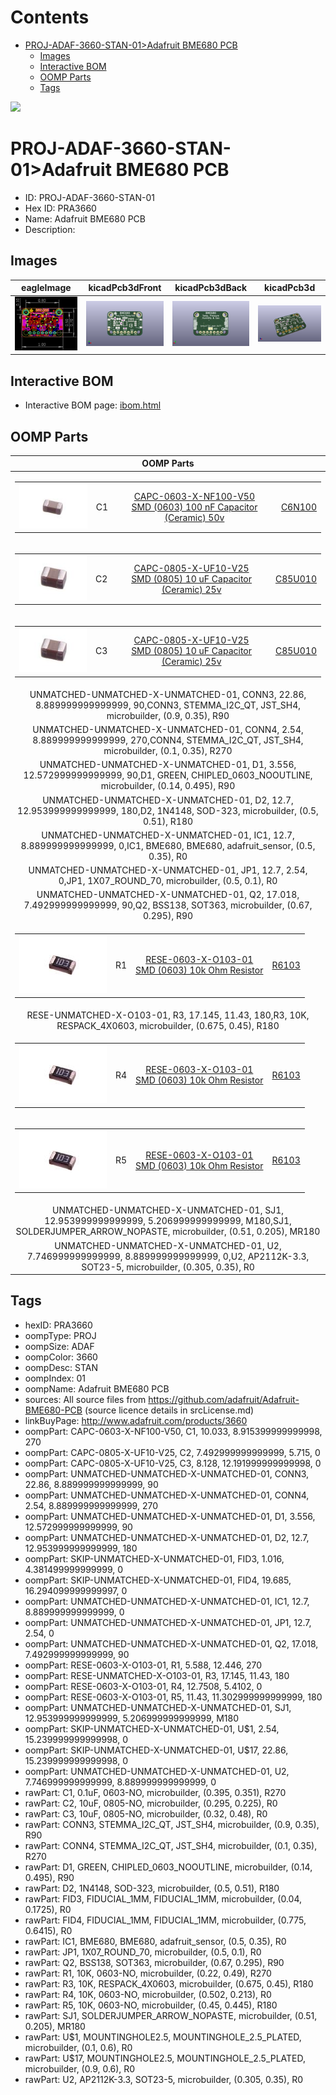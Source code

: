 



Contents
========

* [PROJ-ADAF-3660-STAN-01>Adafruit BME680 PCB](#proj-adaf-3660-stan-01adafruit-bme680-pcb)
	* [Images](#images)
	* [Interactive BOM](#interactive-bom)
	* [OOMP Parts](#oomp-parts)
	* [Tags](#tags)
  
![][im]
# PROJ-ADAF-3660-STAN-01>Adafruit BME680 PCB

- ID: PROJ-ADAF-3660-STAN-01
- Hex ID: PRA3660
- Name: Adafruit BME680 PCB
- Description: 

## Images
  
  

|eagleImage|kicadPcb3dFront|kicadPcb3dBack|kicadPcb3d|
| :---: | :---: | :---: | :---: |
|[![eagleImage](eagleImage_140.png)](eagleImage_600.png)|[![kicadPcb3dFront](kicadPcb3dFront_140.png)](kicadPcb3dFront_600.png)|[![kicadPcb3dBack](kicadPcb3dBack_140.png)](kicadPcb3dBack_600.png)|[![kicadPcb3d](kicadPcb3d_140.png)](kicadPcb3d_600.png)|

## Interactive BOM

- Interactive BOM page: [ibom.html](kicad/bom/ibom.html)

## OOMP Parts
  

|OOMP Parts|
| :---: |
|<table><tr><td>![CAPC-0603-X-NF100-V50](https://raw.githubusercontent.com/oomlout/oomlout_OOMP_parts/main/CAPC-0603-X-NF100-V50/image_140.jpg)</td><td> C1</td><td>[CAPC-0603-X-NF100-V50<br>SMD (0603) 100 nF Capacitor (Ceramic) 50v](https://github.com/oomlout/oomlout_OOMP_parts/tree/main/CAPC-0603-X-NF100-V50/)</td><td>[C6N100](https://github.com/oomlout/oomlout_OOMP_parts/tree/main/CAPC-0603-X-NF100-V50/)</td></tr></table>|
|<table><tr><td>![CAPC-0805-X-UF10-V25](https://raw.githubusercontent.com/oomlout/oomlout_OOMP_parts/main/CAPC-0805-X-UF10-V25/image_140.jpg)</td><td> C2</td><td>[CAPC-0805-X-UF10-V25<br>SMD (0805) 10 uF Capacitor (Ceramic) 25v](https://github.com/oomlout/oomlout_OOMP_parts/tree/main/CAPC-0805-X-UF10-V25/)</td><td>[C85U010](https://github.com/oomlout/oomlout_OOMP_parts/tree/main/CAPC-0805-X-UF10-V25/)</td></tr></table>|
|<table><tr><td>![CAPC-0805-X-UF10-V25](https://raw.githubusercontent.com/oomlout/oomlout_OOMP_parts/main/CAPC-0805-X-UF10-V25/image_140.jpg)</td><td> C3</td><td>[CAPC-0805-X-UF10-V25<br>SMD (0805) 10 uF Capacitor (Ceramic) 25v](https://github.com/oomlout/oomlout_OOMP_parts/tree/main/CAPC-0805-X-UF10-V25/)</td><td>[C85U010](https://github.com/oomlout/oomlout_OOMP_parts/tree/main/CAPC-0805-X-UF10-V25/)</td></tr></table>|
|UNMATCHED-UNMATCHED-X-UNMATCHED-01, CONN3, 22.86, 8.889999999999999, 90,CONN3, STEMMA_I2C_QT, JST_SH4, microbuilder, (0.9, 0.35), R90|
|UNMATCHED-UNMATCHED-X-UNMATCHED-01, CONN4, 2.54, 8.889999999999999, 270,CONN4, STEMMA_I2C_QT, JST_SH4, microbuilder, (0.1, 0.35), R270|
|UNMATCHED-UNMATCHED-X-UNMATCHED-01, D1, 3.556, 12.572999999999999, 90,D1, GREEN, CHIPLED_0603_NOOUTLINE, microbuilder, (0.14, 0.495), R90|
|UNMATCHED-UNMATCHED-X-UNMATCHED-01, D2, 12.7, 12.953999999999999, 180,D2, 1N4148, SOD-323, microbuilder, (0.5, 0.51), R180|
|UNMATCHED-UNMATCHED-X-UNMATCHED-01, IC1, 12.7, 8.889999999999999, 0,IC1, BME680, BME680, adafruit_sensor, (0.5, 0.35), R0|
|UNMATCHED-UNMATCHED-X-UNMATCHED-01, JP1, 12.7, 2.54, 0,JP1, 1X07_ROUND_70, microbuilder, (0.5, 0.1), R0|
|UNMATCHED-UNMATCHED-X-UNMATCHED-01, Q2, 17.018, 7.492999999999999, 90,Q2, BSS138, SOT363, microbuilder, (0.67, 0.295), R90|
|<table><tr><td>![RESE-0603-X-O103-01](https://raw.githubusercontent.com/oomlout/oomlout_OOMP_parts/main/RESE-0603-X-O103-01/image_140.jpg)</td><td> R1</td><td>[RESE-0603-X-O103-01<br>SMD (0603) 10k Ohm Resistor](https://github.com/oomlout/oomlout_OOMP_parts/tree/main/RESE-0603-X-O103-01/)</td><td>[R6103](https://github.com/oomlout/oomlout_OOMP_parts/tree/main/RESE-0603-X-O103-01/)</td></tr></table>|
|RESE-UNMATCHED-X-O103-01, R3, 17.145, 11.43, 180,R3, 10K, RESPACK_4X0603, microbuilder, (0.675, 0.45), R180|
|<table><tr><td>![RESE-0603-X-O103-01](https://raw.githubusercontent.com/oomlout/oomlout_OOMP_parts/main/RESE-0603-X-O103-01/image_140.jpg)</td><td> R4</td><td>[RESE-0603-X-O103-01<br>SMD (0603) 10k Ohm Resistor](https://github.com/oomlout/oomlout_OOMP_parts/tree/main/RESE-0603-X-O103-01/)</td><td>[R6103](https://github.com/oomlout/oomlout_OOMP_parts/tree/main/RESE-0603-X-O103-01/)</td></tr></table>|
|<table><tr><td>![RESE-0603-X-O103-01](https://raw.githubusercontent.com/oomlout/oomlout_OOMP_parts/main/RESE-0603-X-O103-01/image_140.jpg)</td><td> R5</td><td>[RESE-0603-X-O103-01<br>SMD (0603) 10k Ohm Resistor](https://github.com/oomlout/oomlout_OOMP_parts/tree/main/RESE-0603-X-O103-01/)</td><td>[R6103](https://github.com/oomlout/oomlout_OOMP_parts/tree/main/RESE-0603-X-O103-01/)</td></tr></table>|
|UNMATCHED-UNMATCHED-X-UNMATCHED-01, SJ1, 12.953999999999999, 5.206999999999999, M180,SJ1, SOLDERJUMPER_ARROW_NOPASTE, microbuilder, (0.51, 0.205), MR180|
|UNMATCHED-UNMATCHED-X-UNMATCHED-01, U2, 7.746999999999999, 8.889999999999999, 0,U2, AP2112K-3.3, SOT23-5, microbuilder, (0.305, 0.35), R0|

## Tags

- hexID: PRA3660
- oompType: PROJ
- oompSize: ADAF
- oompColor: 3660
- oompDesc: STAN
- oompIndex: 01
- oompName: Adafruit BME680 PCB
- sources: All source files from https://github.com/adafruit/Adafruit-BME680-PCB (source licence details in srcLicense.md)
- linkBuyPage: http://www.adafruit.com/products/3660
- oompPart: CAPC-0603-X-NF100-V50, C1, 10.033, 8.915399999999998, 270
- oompPart: CAPC-0805-X-UF10-V25, C2, 7.492999999999999, 5.715, 0
- oompPart: CAPC-0805-X-UF10-V25, C3, 8.128, 12.191999999999998, 0
- oompPart: UNMATCHED-UNMATCHED-X-UNMATCHED-01, CONN3, 22.86, 8.889999999999999, 90
- oompPart: UNMATCHED-UNMATCHED-X-UNMATCHED-01, CONN4, 2.54, 8.889999999999999, 270
- oompPart: UNMATCHED-UNMATCHED-X-UNMATCHED-01, D1, 3.556, 12.572999999999999, 90
- oompPart: UNMATCHED-UNMATCHED-X-UNMATCHED-01, D2, 12.7, 12.953999999999999, 180
- oompPart: SKIP-UNMATCHED-X-UNMATCHED-01, FID3, 1.016, 4.381499999999999, 0
- oompPart: SKIP-UNMATCHED-X-UNMATCHED-01, FID4, 19.685, 16.294099999999997, 0
- oompPart: UNMATCHED-UNMATCHED-X-UNMATCHED-01, IC1, 12.7, 8.889999999999999, 0
- oompPart: UNMATCHED-UNMATCHED-X-UNMATCHED-01, JP1, 12.7, 2.54, 0
- oompPart: UNMATCHED-UNMATCHED-X-UNMATCHED-01, Q2, 17.018, 7.492999999999999, 90
- oompPart: RESE-0603-X-O103-01, R1, 5.588, 12.446, 270
- oompPart: RESE-UNMATCHED-X-O103-01, R3, 17.145, 11.43, 180
- oompPart: RESE-0603-X-O103-01, R4, 12.7508, 5.4102, 0
- oompPart: RESE-0603-X-O103-01, R5, 11.43, 11.302999999999999, 180
- oompPart: UNMATCHED-UNMATCHED-X-UNMATCHED-01, SJ1, 12.953999999999999, 5.206999999999999, M180
- oompPart: SKIP-UNMATCHED-X-UNMATCHED-01, U$1, 2.54, 15.239999999999998, 0
- oompPart: SKIP-UNMATCHED-X-UNMATCHED-01, U$17, 22.86, 15.239999999999998, 0
- oompPart: UNMATCHED-UNMATCHED-X-UNMATCHED-01, U2, 7.746999999999999, 8.889999999999999, 0
- rawPart: C1, 0.1uF, 0603-NO, microbuilder, (0.395, 0.351), R270
- rawPart: C2, 10uF, 0805-NO, microbuilder, (0.295, 0.225), R0
- rawPart: C3, 10uF, 0805-NO, microbuilder, (0.32, 0.48), R0
- rawPart: CONN3, STEMMA_I2C_QT, JST_SH4, microbuilder, (0.9, 0.35), R90
- rawPart: CONN4, STEMMA_I2C_QT, JST_SH4, microbuilder, (0.1, 0.35), R270
- rawPart: D1, GREEN, CHIPLED_0603_NOOUTLINE, microbuilder, (0.14, 0.495), R90
- rawPart: D2, 1N4148, SOD-323, microbuilder, (0.5, 0.51), R180
- rawPart: FID3, FIDUCIAL_1MM, FIDUCIAL_1MM, microbuilder, (0.04, 0.1725), R0
- rawPart: FID4, FIDUCIAL_1MM, FIDUCIAL_1MM, microbuilder, (0.775, 0.6415), R0
- rawPart: IC1, BME680, BME680, adafruit_sensor, (0.5, 0.35), R0
- rawPart: JP1, 1X07_ROUND_70, microbuilder, (0.5, 0.1), R0
- rawPart: Q2, BSS138, SOT363, microbuilder, (0.67, 0.295), R90
- rawPart: R1, 10K, 0603-NO, microbuilder, (0.22, 0.49), R270
- rawPart: R3, 10K, RESPACK_4X0603, microbuilder, (0.675, 0.45), R180
- rawPart: R4, 10K, 0603-NO, microbuilder, (0.502, 0.213), R0
- rawPart: R5, 10K, 0603-NO, microbuilder, (0.45, 0.445), R180
- rawPart: SJ1, SOLDERJUMPER_ARROW_NOPASTE, microbuilder, (0.51, 0.205), MR180
- rawPart: U$1, MOUNTINGHOLE2.5, MOUNTINGHOLE_2.5_PLATED, microbuilder, (0.1, 0.6), R0
- rawPart: U$17, MOUNTINGHOLE2.5, MOUNTINGHOLE_2.5_PLATED, microbuilder, (0.9, 0.6), R0
- rawPart: U2, AP2112K-3.3, SOT23-5, microbuilder, (0.305, 0.35), R0



[im]: kicadPcb3d_450.png
